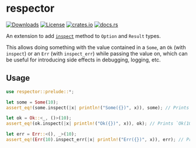 # respector

[![Downloads](https://img.shields.io/crates/d/respector)](https://crates.io/crates/respector)
[![License](https://img.shields.io/crates/l/respector)](./LICENSE)
[![crates.io](https://img.shields.io/crates/v/respector?logo=rust)](https://crates.io/crates/respector)
[![docs.rs](https://docs.rs/respector/badge.svg)](https://docs.rs/respector)

An extension to add [`inspect`](https://doc.rust-lang.org/std/iter/trait.Iterator.html#method.inspect) method to `Option` and `Result` types.

This allows doing something with the value contained in a `Some`, an `Ok` (with `inspect`) or an `Err` (with `inspect_err`) while passing the value on,
which can be useful for introducing side effects in debugging, logging, etc.

## Usage

```rust
use respector::prelude::*;

let some = Some(10);
assert_eq!(some.inspect(|x| println!("Some({})", x)), some); // Prints `Some(10)`.

let ok = Ok::<_, ()>(10);
assert_eq!(ok.inspect(|x| println!("Ok({})", x)), ok); // Prints `Ok(10)`.

let err = Err::<(), _>(10);
assert_eq!(Err(10).inspect_err(|x| println!("Err({})", x)), err); // Prints `Err(10)`.
```
